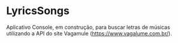 # LyricsSongs
Aplicativo Console, em construção, para buscar letras de músicas utilizando a API do site Vagamule (https://www.vagalume.com.br/).
